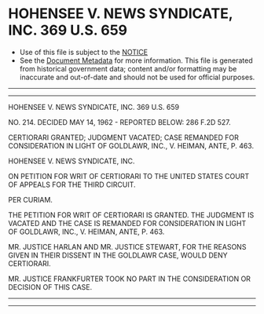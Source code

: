 ---
---

# HOHENSEE V. NEWS SYNDICATE, INC. 369 U.S. 659

* Use of this file is subject to the [NOTICE](https://github.com/publicdocs/notice/blob/master/NOTICE)
* See the [Document Metadata](../../../) for more information.
  This file is generated from historical government data; content and/or formatting may be inaccurate and out-of-date and should not be used for official purposes.

----------
----------

HOHENSEE V. NEWS SYNDICATE, INC. 369 U.S. 659

NO. 214.  DECIDED MAY 14, 1962 - REPORTED BELOW:  286 F.2D 527.

CERTIORARI GRANTED; JUDGMENT VACATED; CASE REMANDED FOR CONSIDERATION IN LIGHT OF GOLDLAWR, INC., V. HEIMAN, ANTE, P. 463.

HOHENSEE V. NEWS SYNDICATE, INC.

ON PETITION FOR WRIT OF CERTIORARI TO THE UNITED STATES COURT OF APPEALS FOR THE THIRD CIRCUIT.

PER CURIAM.

THE PETITION FOR WRIT OF CERTIORARI IS GRANTED.  THE JUDGMENT IS VACATED AND THE CASE IS REMANDED FOR CONSIDERATION IN LIGHT OF GOLDLAWR, INC., V. HEIMAN, ANTE, P. 463.

MR. JUSTICE HARLAN AND MR. JUSTICE STEWART, FOR THE REASONS GIVEN IN THEIR DISSENT IN THE GOLDLAWR CASE, WOULD DENY CERTIORARI.

MR. JUSTICE FRANKFURTER TOOK NO PART IN THE CONSIDERATION OR DECISION OF THIS CASE.


----------
----------


